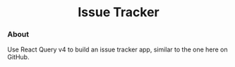 <h1 align="center">Issue Tracker</h1>

### About
Use React Query v4 to build an issue tracker app, similar to the one here on GitHub.
